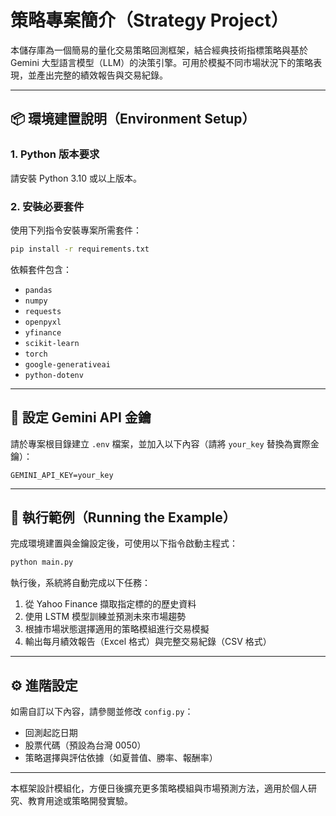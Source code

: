 # 策略專案簡介（Strategy Project）

本儲存庫為一個簡易的量化交易策略回測框架，結合經典技術指標策略與基於 Gemini 大型語言模型（LLM）的決策引擎。可用於模擬不同市場狀況下的策略表現，並產出完整的績效報告與交易紀錄。

---

## 📦 環境建置說明（Environment Setup）

### 1. Python 版本要求
請安裝 Python 3.10 或以上版本。

### 2. 安裝必要套件
使用下列指令安裝專案所需套件：

```bash
pip install -r requirements.txt
```

依賴套件包含：
- `pandas`
- `numpy`
- `requests`
- `openpyxl`
- `yfinance`
- `scikit-learn`
- `torch`
- `google-generativeai`
- `python-dotenv`

---

## 🔑 設定 Gemini API 金鑰

請於專案根目錄建立 `.env` 檔案，並加入以下內容（請將 `your_key` 替換為實際金鑰）：

```env
GEMINI_API_KEY=your_key
```

---

## 🚀 執行範例（Running the Example）

完成環境建置與金鑰設定後，可使用以下指令啟動主程式：

```bash
python main.py
```

執行後，系統將自動完成以下任務：

1. 從 Yahoo Finance 擷取指定標的的歷史資料
2. 使用 LSTM 模型訓練並預測未來市場趨勢
3. 根據市場狀態選擇適用的策略模組進行交易模擬
4. 輸出每月績效報告（Excel 格式）與完整交易紀錄（CSV 格式）

---

## ⚙️ 進階設定

如需自訂以下內容，請參閱並修改 `config.py`：

- 回測起訖日期
- 股票代碼（預設為台灣 0050）
- 策略選擇與評估依據（如夏普值、勝率、報酬率）

---

本框架設計模組化，方便日後擴充更多策略模組與市場預測方法，適用於個人研究、教育用途或策略開發實驗。